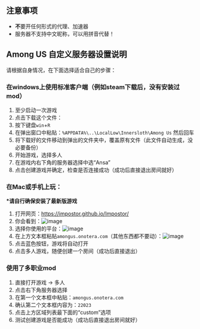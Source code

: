 ## 注意事项
* **不**要开任何形式的代理、加速器
* 服务器不支持中文昵称，可以用拼音代替！

## Among US 自定义服务器设置说明

请根据自身情况，在下面选择适合自己的步骤：

### 在windows上使用标准客户端（例如steam下载后，没有安装过mod）
1. 至少启动一次游戏
2. 点击下载这个文件：
3. 按下键盘`win`+`R`
4. 在弹出窗口中粘贴：`%APPDATA%\..\LocalLow\Innersloth\Among Us` 然后回车
5. 将下载好的文件移动到弹出的文件夹中，覆盖原有文件（此文件自动生成，没必要备份）
6. 开始游戏，选择多人
7. 在游戏内右下角的服务器选择中选“Ansa”
8. 点击创建游戏并确定，检查是否连接成功（成功后直接退出房间就好）

### 在Mac或手机上玩：

**\*请自行确保安装了最新版游戏**

1. 打开网页：https://impostor.github.io/Impostor/
2. 你会看到：![image](https://user-images.githubusercontent.com/2265048/131607213-1e23a77a-45c8-402b-9deb-5742fe40e539.png)
3. 选择你使用的平台：![image](https://user-images.githubusercontent.com/2265048/131607137-6e14716e-4426-465b-bc2a-656de3eee813.png)
4. 在上方文本框粘贴`amongus.onotera.com`（其他东西都不要动）：![image](https://user-images.githubusercontent.com/2265048/131607250-3e5c107f-ae16-48f3-a9dd-b082cd412016.png)
5. 点击蓝色按钮，游戏将自动打开
6. 点击多人游戏，随便创建一个房间（成功后直接退出）

### 使用了多职业mod

1. 直接打开游戏 → 多人
2. 点击右下角服务器选择
3. 在第一个文本框中粘贴：`amongus.onotera.com`
4. 确认第二个文本框内容为：`22023`
5. 点击上方区域列表最下面的“custom”选项
6. 测试创建游戏是否能成功（成功后直接退出房间就好）
